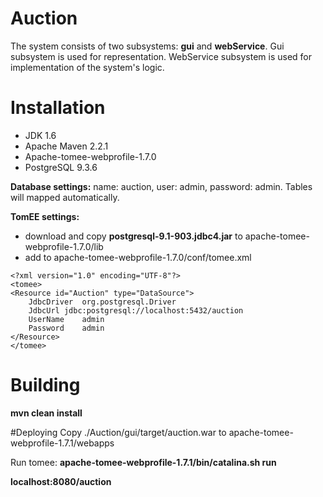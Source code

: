 # Auction
The system consists of two subsystems: **gui** and **webService**.
Gui subsystem is used for representation. 
WebService subsystem is used for implementation of the system's logic.
# Installation
* JDK 1.6
* Apache Maven 2.2.1
* Apache-tomee-webprofile-1.7.0
* PostgreSQL 9.3.6

**Database settings:** name: auction, user: admin, password: admin. Tables will mapped automatically.

**TomEE settings:** 
* download and copy **postgresql-9.1-903.jdbc4.jar** to apache-tomee-webprofile-1.7.0/lib 
* add to apache-tomee-webprofile-1.7.0/conf/tomee.xml
```
<?xml version="1.0" encoding="UTF-8"?>
<tomee>
<Resource id="Auction" type="DataSource">
    JdbcDriver  org.postgresql.Driver 
    JdbcUrl jdbc:postgresql://localhost:5432/auction 
    UserName    admin
    Password    admin 
</Resource>
</tomee>
```
# Building
**mvn clean install**

#Deploying
Copy ./Auction/gui/target/auction.war to apache-tomee-webprofile-1.7.1/webapps

Run tomee: **apache-tomee-webprofile-1.7.1/bin/catalina.sh run**

**localhost:8080/auction**



